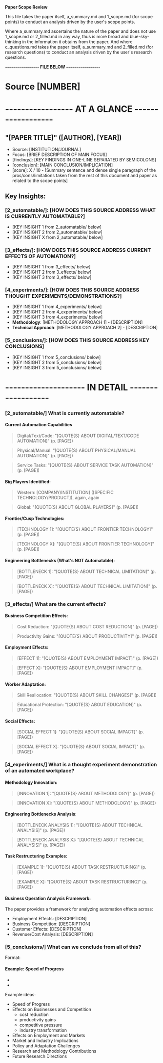 **Paper Scope Review**

This file takes the paper itself, a_summary.md and 1_scope.md (for scope points) to conduct an analysis driven by the user's scope points. 

Where a_summary.md ascertains the nature of the paper and does not use 1_scope.md or 2_filled.md in any way, thus is more broad and blue-sky-thinking in the information it obtains from the paper. And where c_questions.md takes the paper itself, a_summary.md and 2_filled.md (for research questions) to conduct an analysis driven by the user's research questions.

**----------------- FILE BELOW -----------------**


# Source [NUMBER] 
# ----------------- AT A GLANCE ------------------

## "[PAPER TITLE]" ([AUTHOR], [YEAR])
- Source: [INSTITUTION/JOURNAL]
- Focus: [BRIEF DESCRIPTION OF MAIN FOCUS]
- [findings]: [KEY FINDINGS IN ONE-LINE SEPARATED BY SEMICOLONS]
- [conclusion]: [MAIN CONCLUSION/IMPLICATION]
- [score]: X / 10 - [Summary sentence and dense single paragraph of the pros/cons/limitations taken from the rest of this document and paper as related to the scope points]

## Key Insights:

### [2_automatable/]: [HOW DOES THIS SOURCE ADDRESS WHAT IS CURRENTLY AUTOMATABLE?]
- [KEY INSIGHT 1 from 2_automatable/ below]
- [KEY INSIGHT 2 from 2_automatable/ below]
- [KEY INSIGHT X from 2_automatable/ below]

### [3_effects/]: [HOW DOES THIS SOURCE ADDRESS CURRENT EFFECTS OF AUTOMATION?] 
- [KEY INSIGHT 1 from 3_effects/ below]
- [KEY INSIGHT 2 from 3_effects/ below]
- [KEY INSIGHT 3 from 3_effects/ below]

### [4_experiments/]: [HOW DOES THIS SOURCE ADDRESS THOUGHT EXPERIMENTS/DEMONSTRATIONS?]
- [KEY INSIGHT 1 from 4_experiments/ below]
- [KEY INSIGHT 2 from 4_experiments/ below]
- [KEY INSIGHT 3 from 4_experiments/ below]
- **Methodology**: [METHODOLOGY APPROACH 1] - [DESCRIPTION]
- **Technical Approach**: [METHODOLOGY APPROACH 2] - [DESCRIPTION]

### [5_conclusions/]: [HOW DOES THIS SOURCE ADDRESS KEY CONCLUSIONS]
- [KEY INSIGHT 1 from 5_conclusions/ below]
- [KEY INSIGHT 2 from 5_conclusions/ below]
- [KEY INSIGHT 3 from 5_conclusions/ below]

# -------------------- IN DETAIL ------------------

### [2_automatable/] What is currently automatable?

#### Current Automation Capabilities

> Digital/Text/Code: "[QUOTE{S} ABOUT DIGITAL/TEXT/CODE AUTOMATION]" (p. [PAGE])

> Physical/Manual: "[QUOTE{S} ABOUT PHYSICAL/MANUAL AUTOMATION]" (p. [PAGE])

> Service Tasks: "[QUOTE{S} ABOUT SERVICE TASK AUTOMATION]" (p. [PAGE])

#### Big Players Identified:

> Western: [COMPANY/INSTITUTION] ([SPECIFIC TECHNOLOGY/PRODUCT]), again, again

> Global: "[QUOTE{S} ABOUT GLOBAL PLAYERS]" (p. [PAGE])

#### **Frontier/Cusp Technologies:**

> [TECHNOLOGY 1]: "[QUOTE{S} ABOUT FRONTIER TECHNOLOGY]" (p. [PAGE])

> [TECHNOLOGY X]: "[QUOTE{S} ABOUT FRONTIER TECHNOLOGY]" (p. [PAGE])

#### **Engineering Bottlenecks (What's NOT Automatable):**

> [BOTTLENECK 1]: "[QUOTE{S} ABOUT TECHNICAL LIMITATION]" (p. [PAGE])

> [BOTTLENECK X]: "[QUOTE{S} ABOUT TECHNICAL LIMITATION]" (p. [PAGE])

### [3_effects/] What are the current effects?
#### **Business Competition Effects:**

> Cost Reduction: "[QUOTE{S} ABOUT COST REDUCTION]" (p. [PAGE])

> Productivity Gains: "[QUOTE{S} ABOUT PRODUCTIVITY]" (p. [PAGE])

#### **Employment Effects:**

> [EFFECT 1]: "[QUOTE{S} ABOUT EMPLOYMENT IMPACT]" (p. [PAGE])

> [EFFECT X]: "[QUOTE{S} ABOUT EMPLOYMENT IMPACT]" (p. [PAGE])

#### **Worker Adaptation:**

> Skill Reallocation: "[QUOTE{S} ABOUT SKILL CHANGES]" (p. [PAGE])

> Educational Protection: "[QUOTE{S} ABOUT EDUCATION]" (p. [PAGE])

#### **Social Effects:**

> [SOCIAL EFFECT 1]: "[QUOTE{S} ABOUT SOCIAL IMPACT]" (p. [PAGE])

> [SOCIAL EFFECT X]: "[QUOTE{S} ABOUT SOCIAL IMPACT]" (p. [PAGE])

### [4_experiments/] What is a thought experiment demonstration of an automated workplace?

#### **Methodology Innovation:**

> [INNOVATION 1]: "[QUOTE{S} ABOUT METHODOLOGY]" (p. [PAGE])

> [INNOVATION X]: "[QUOTE{S} ABOUT METHODOLOGY]" (p. [PAGE])

#### **Engineering Bottlenecks Analysis:**

> [BOTTLENECK ANALYSIS 1]: "[QUOTE{S} ABOUT TECHNICAL ANALYSIS]" (p. [PAGE])

> [BOTTLENECK ANALYSIS X]: "[QUOTE{S} ABOUT TECHNICAL ANALYSIS]" (p. [PAGE])

#### **Task Restructuring Examples:**

> [EXAMPLE 1]: "[QUOTE{S} ABOUT TASK RESTRUCTURING]" (p. [PAGE])

> [EXAMPLE X]: "[QUOTE{S} ABOUT TASK RESTRUCTURING]" (p. [PAGE])

#### **Business Operation Analysis Framework:**
The paper provides a framework for analyzing automation effects across:
- Employment Effects: [DESCRIPTION]
- Business Competition: [DESCRIPTION]
- Customer Effects: [DESCRIPTION]
- Revenue/Cost Analysis: [DESCRIPTION]

### [5_conclusions/] What can we conclude from all of this?

Format:
#### **Example: Speed of Progress**
- [DETAIL 1]: [DESCRIPTION]
- [DETAIL X]: [DESCRIPTION]

Example ideas:
- Speed of Progress
- Effects on Businesses and Competition
    - cost reduction
    - productivity gains
    - competitive pressure
    - industry transformation
- Effects on Employment and Markets
- Market and Industry Implications
- Policy and Adaptation Challenges
- Research and Methodology Contributions
- Future Research Directions